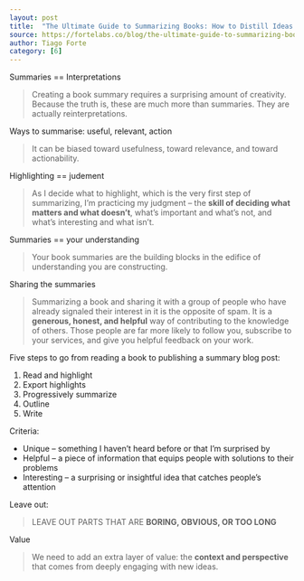 ```yaml
---
layout: post
title:  "The Ultimate Guide to Summarizing Books: How to Distill Ideas to Accelerate Your Learning"
source: https://fortelabs.co/blog/the-ultimate-guide-to-summarizing-books/
author: Tiago Forte
category: [6]
---
```


Summaries == Interpretations

> Creating a book summary requires a surprising amount of creativity. Because the truth is, these are much more than summaries. They are actually reinterpretations.

Ways to summarise: useful, relevant, action

> It can be biased toward usefulness, toward relevance, and toward actionability.

Highlighting == judement

> As I decide what to highlight, which is the very first step of summarizing, I’m practicing my judgment – the **skill of deciding what matters and what doesn’t**, what’s important and what’s not, and what’s interesting and what isn’t.

Summaries == your understanding

> Your book summaries are the building blocks in the edifice of understanding you are constructing.

Sharing the summaries

> Summarizing a book and sharing it with a group of people who have already signaled their interest in it is the opposite of spam. It is a **generous, honest, and helpful** way of contributing to the knowledge of others. Those people are far more likely to follow you, subscribe to your services, and give you helpful feedback on your work.


Five steps to go from reading a book to publishing a summary blog post:

1. Read and highlight
1. Export highlights
1. Progressively summarize
1. Outline
1. Write

Criteria:

- Unique – something I haven’t heard before or that I’m surprised by
- Helpful – a piece of information that equips people with solutions to their problems
- Interesting – a surprising or insightful idea that catches people’s attention

Leave out:


> LEAVE OUT PARTS THAT ARE **BORING, OBVIOUS, OR TOO LONG**

Value

> We need to add an extra layer of value: the **context and perspective** that comes from deeply engaging with new ideas.
